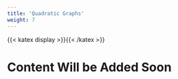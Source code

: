 ```yaml
---
title: 'Quadratic Graphs'
weight: 7
---
```

{{< katex display >}}{{< /katex >}}

# Content Will be Added Soon
